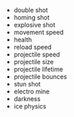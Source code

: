  - double shot
 - homing shot
 - explosive shot
 - movement speed
 - health
 - reload speed
 - projectile speed
 - projectile size
 - projectile lifetime
 - projectile bounces
 - stun shot
 - electro mine
 - darkness
 - ice physics

